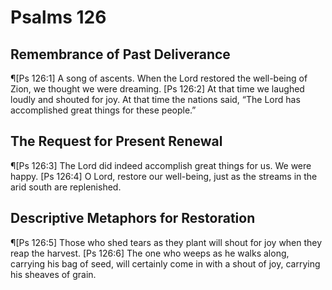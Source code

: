 # Psalms 126

## Remembrance of Past Deliverance
¶[Ps 126:1] A song of ascents. When the Lord restored the well-being of Zion, we thought we were dreaming.
[Ps 126:2] At that time we laughed loudly and shouted for joy. At that time the nations said, “The Lord has accomplished great things for these people.”

## The Request for Present Renewal
¶[Ps 126:3] The Lord did indeed accomplish great things for us. We were happy.
[Ps 126:4] O Lord, restore our well-being, just as the streams in the arid south are replenished.

## Descriptive Metaphors for Restoration
¶[Ps 126:5] Those who shed tears as they plant will shout for joy when they reap the harvest.
[Ps 126:6] The one who weeps as he walks along, carrying his bag of seed, will certainly come in with a shout of joy, carrying his sheaves of grain.
